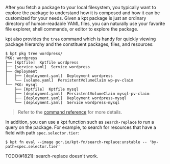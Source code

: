 After you fetch a package to your local filesystem, you typically want to explore the package to
understand how it is composed and how it can be customized for your needs. Given a kpt package is
just an ordinary directory of human-readable YAML files, you can naturally use your favorite file
explorer, shell commands, or editor to explore the package.

kpt also provides the `tree` command which is handy for quickly viewing package hierarchy and the
constituent packages, files, and resources:

```shell
$ kpt pkg tree wordpress/
PKG: wordpress
├── [Kptfile]  Kptfile wordpress
├── [service.yaml]  Service wordpress
├── deployment
│   ├── [deployment.yaml]  Deployment wordpress
│   └── [volume.yaml]  PersistentVolumeClaim wp-pv-claim
└── PKG: mysql
    ├── [Kptfile]  Kptfile mysql
    ├── [deployment.yaml]  PersistentVolumeClaim mysql-pv-claim
    ├── [deployment.yaml]  Deployment wordpress-mysql
    └── [deployment.yaml]  Service wordpress-mysql
```

> Refer to the [command reference][tree-doc] for more details.

In addition, you can use a kpt function such as `search-replace` to run a query on the package.
For example, to search for resources that have a field with path `spec.selector.tier`:

```shell
$ kpt fn eval --image gcr.io/kpt-fn/search-replace:unstable -- 'by-path=spec.selector.tier'
```

TODO(#1821): search-replace doesn't work.

[tree-doc]: /reference/pkg/tree/
